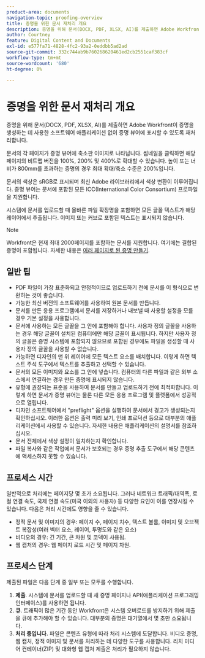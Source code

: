 ```yaml
---
product-area: documents
navigation-topic: proofing-overview
title: 증명을 위한 문서 재처리 개요
description: 증명을 위해 문서(DOCX, PDF, XLSX, AI)를 제출하면 Adobe Workfront이 증명을 생성하는 데 사용한 소프트웨어 애플리케이션 없이 증명 뷰어에 표시할 수 있도록 재처리합니다.
author: Courtney
feature: Digital Content and Documents
exl-id: e577fa71-4828-4fc2-93a2-0eddbb5ad2ad
source-git-commit: 332c744ab9b760268620461ed2cb2551caf383cf
workflow-type: tm+mt
source-wordcount: '680'
ht-degree: 0%

---
```


# 증명을 위한 문서 재처리 개요

증명을 위해 문서(DOCX, PDF, XLSX, AI)를 제출하면 Adobe Workfront이 증명을 생성하는 데 사용한 소프트웨어 애플리케이션 없이 증명 뷰어에 표시할 수 있도록 재처리합니다. 

문서의 각 페이지가 증명 뷰어에 축소판 이미지로 나타납니다. 썸네일을 클릭하면 해당 페이지의 비트맵 버전을 100%, 200% 및 400%로 확대할 수 있습니다. 높이 또는 너비가 800mm를 초과하는 증명의 경우 최대 확대/축소 수준은 200%입니다.

문서의 색상은 sRGB로 표시되며 최신 Adobe 라이브러리에서 색상 변환이 이루어집니다. 증명 뷰어는 문서에 포함된 모든 ICC(International Color Consortium) 프로파일을 지원합니다.

시스템에 문서를 업로드할 때 올바른 파일 확장명을 포함하면 모든 글꼴 텍스트가 해당 레이어에서 추출됩니다. 이미지 또는 커브로 포함된 텍스트는 표시되지 않습니다.

>[!NOTE]
>
>Workfront은 현재 최대 2000페이지를 포함하는 문서를 지원합니다. 여기에는 결합된 증명이 포함됩니다. 자세한 내용은 [여러 페이지로 된 증명 만들기](../../../review-and-approve-work/proofing/creating-proofs-within-workfront/create-multi-page-proof.md).

## 일반 팁

* PDF 파일이 가장 표준화되고 안정적이므로 업로드하기 전에 문서를 이 형식으로 변환하는 것이 좋습니다.
* 가능한 최신 버전의 소프트웨어를 사용하여 원본 문서를 만듭니다.
* 문서를 만든 응용 프로그램에서 문서를 저장하거나 내보낼 때 사용할 설정을 모를 경우 기본 설정을 사용합니다. 
* 문서에 사용하는 모든 글꼴을 그 안에 포함해야 합니다. 사용자 정의 글꼴을 사용하는 경우 해당 글꼴이 설치된 컴퓨터에만 해당 글꼴이 표시됩니다. 하지만 사용자 정의 글꼴은 증명 시스템에 포함되지 않으므로 포함된 경우에도 파일을 생성할 때 사용자 정의 글꼴을 사용할 수 없습니다.
* 가능하면 디자인의 맨 위 레이어에 모든 텍스트 요소를 배치합니다. 이렇게 하면 텍스트 주석 도구에서 텍스트를 추출하고 선택할 수 있습니다.
* 문서의 모든 이미지와 요소를 그 안에 넣습니다. 컴퓨터의 다른 파일과 같은 외부 소스에서 연결하는 경우 만든 증명에 표시되지 않습니다.
* 유형에 권장되는 표준을 사용하여 문서를 만들고 업로드하기 전에 최적화합니다. 이렇게 하면 문서가 증명 뷰어는 물론 다른 모든 응용 프로그램 및 플랫폼에서 성공적으로 열립니다.
* 디자인 소프트웨어에서 &quot;preflight&quot; 옵션을 실행하여 문서에서 경고가 생성되는지 확인하십시오. 이러한 옵션은 출력 미리 보기, 인쇄 프로덕션 등으로 대부분의 애플리케이션에서 사용할 수 있습니다. 자세한 내용은 애플리케이션의 설명서를 참조하십시오.
* 문서 전체에서 색상 설정이 일치하는지 확인합니다.
* 파일 복사와 같은 작업에서 문서가 보호되는 경우 증명 추출 도구에서 해당 콘텐츠에 액세스하지 못할 수 있습니다.

## 프로세스 시간

일반적으로 처리에는 페이지당 몇 초가 소요됩니다. 그러나 네트워크 트래픽/대역폭, 로컬 연결 속도, 국제 연결 속도(미국 이외의 사용자) 등 다양한 요인이 이를 연장시킬 수 있습니다. 다음은 처리 시간에도 영향을 줄 수 있습니다.

* 정적 문서 및 이미지의 경우: 페이지 수, 페이지 치수, 텍스트 볼륨, 이미지 및 오브젝트 복잡성(여러 벡터 요소, 레이어, 투명도와 같은 요소)
* 비디오의 경우: 긴 기간, 큰 차원 및 코덱이 사용됨.
* 웹 캡처의 경우: 웹 페이지 로드 시간 및 페이지 차원.

## 프로세스 단계

제출된 파일은 다음 단계 중 일부 또는 모두를 수행합니다.

1. **제출**. 시스템에 문서를 업로드할 때 새 증명 페이지나 API(애플리케이션 프로그래밍 인터페이스)를 사용하면 됩니다. 
1. **큐**. 트래픽이 많은 기간 동안 Workfront은 시스템 오버로드를 방지하기 위해 제출을 큐에 추가해야 할 수 있습니다. 대부분의 증명은 대기열에서 몇 초만 소요됩니다. 
1. **처리 중입니다.** 파일은 콘텐츠 유형에 따라 처리 시스템에 도달합니다. 비디오 증명, 웹 캡처, 정적 이미지 및 문서를 처리하는 데 다양한 도구를 사용합니다. 리치 미디어 컨테이너(ZIP) 및 대화형 웹 캡처 제출은 처리가 필요하지 않습니다.
